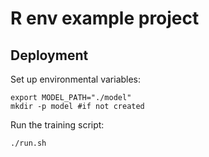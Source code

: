 # R env example project

## Deployment
Set up environmental variables:

```{bash}
export MODEL_PATH="./model"
mkdir -p model #if not created

```

Run the training script:
```{bash}
./run.sh
```

